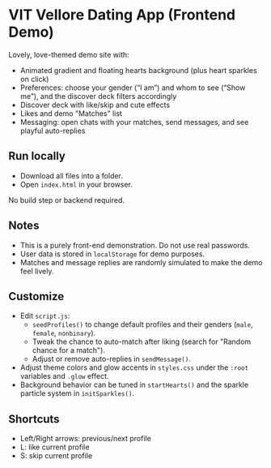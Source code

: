 # VIT Vellore Dating App (Frontend Demo)

Lovely, love-themed demo site with:
- Animated gradient and floating hearts background (plus heart sparkles on click)
- Preferences: choose your gender (“I am”) and whom to see (“Show me”), and the discover deck filters accordingly
- Discover deck with like/skip and cute effects
- Likes and demo "Matches" list
- Messaging: open chats with your matches, send messages, and see playful auto-replies

## Run locally
- Download all files into a folder.
- Open `index.html` in your browser.

No build step or backend required.

## Notes
- This is a purely front-end demonstration. Do not use real passwords.
- User data is stored in `localStorage` for demo purposes.
- Matches and message replies are randomly simulated to make the demo feel lively.

## Customize
- Edit `script.js`:
  - `seedProfiles()` to change default profiles and their genders (`male`, `female`, `nonbinary`).
  - Tweak the chance to auto-match after liking (search for "Random chance for a match").
  - Adjust or remove auto-replies in `sendMessage()`.
- Adjust theme colors and glow accents in `styles.css` under the `:root` variables and `.glow` effect.
- Background behavior can be tuned in `startHearts()` and the sparkle particle system in `initSparkles()`.

## Shortcuts
- Left/Right arrows: previous/next profile
- L: like current profile
- S: skip current profile